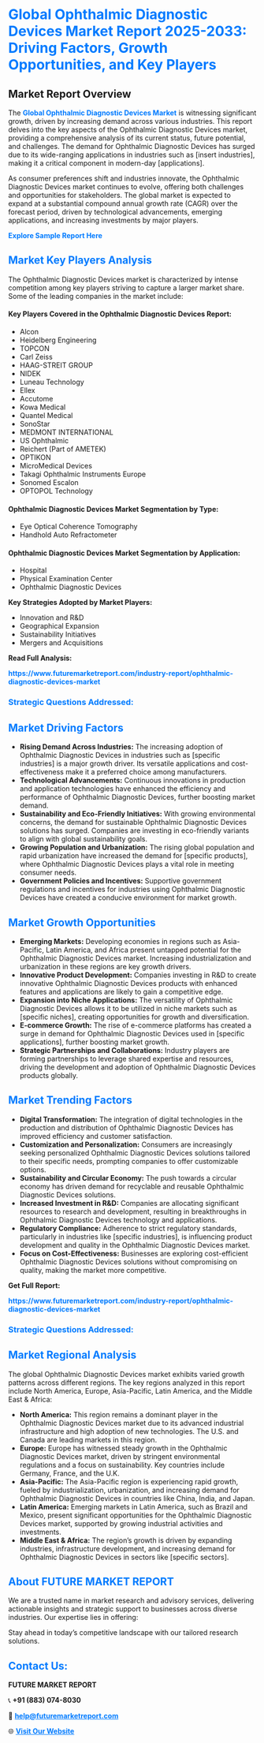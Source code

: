 <h1 style="color: #007BFF;">Global Ophthalmic Diagnostic Devices Market Report 2025-2033: Driving Factors, Growth Opportunities, and Key Players</h1>

<section id="overview">
<h2>Market Report Overview</h2>
<p>The <a href="https://www.futuremarketreport.com/industry-report/ophthalmic-diagnostic-devices-market" style="color: #007BFF; text-decoration: none;"><strong>Global Ophthalmic Diagnostic Devices Market</strong></a> is witnessing significant growth, driven by increasing demand across various industries. This report delves into the key aspects of the Ophthalmic Diagnostic Devices market, providing a comprehensive analysis of its current status, future potential, and challenges. The demand for Ophthalmic Diagnostic Devices has surged due to its wide-ranging applications in industries such as [insert industries], making it a critical component in modern-day [applications].</p>
<p>As consumer preferences shift and industries innovate, the Ophthalmic Diagnostic Devices market continues to evolve, offering both challenges and opportunities for stakeholders. The global market is expected to expand at a substantial compound annual growth rate (CAGR) over the forecast period, driven by technological advancements, emerging applications, and increasing investments by major players.</p>
</section>

<section id="overview">
<p><a href="https://www.futuremarketreport.com/request-sample/reportId=124491" style="color: #007BFF; text-decoration: none;"><strong>Explore Sample Report Here</strong></a></p>
</section>

<section id="key-players">
<h2 style="color: #007BFF;">Market Key Players Analysis</h2>
<p>The Ophthalmic Diagnostic Devices market is characterized by intense competition among key players striving to capture a larger market share. Some of the leading companies in the market include:</p>
<h4>Key Players Covered in the Ophthalmic Diagnostic Devices Report:</h4>
<ul><li>Alcon</li><li>Heidelberg Engineering</li><li>TOPCON</li><li>Carl Zeiss</li><li>HAAG-STREIT GROUP</li><li>NIDEK</li><li>Luneau Technology</li><li>Ellex</li><li>Accutome</li><li>Kowa Medical</li><li>Quantel Medical</li><li>SonoStar</li><li>MEDMONT INTERNATIONAL</li><li>US Ophthalmic</li><li>Reichert (Part of AMETEK)</li><li>OPTIKON</li><li>MicroMedical Devices</li><li>Takagi Ophthalmic Instruments Europe</li><li>Sonomed Escalon</li><li>OPTOPOL Technology</li></ul>
<h4>Ophthalmic Diagnostic Devices Market Segmentation by Type:</h4>
<ul><li>Eye Optical Coherence Tomography</li><li>Handhold Auto Refractometer</li></ul>

<h4>Ophthalmic Diagnostic Devices Market Segmentation by Application:</h4>
<ul><li>Hospital</li><li>Physical Examination Center</li><li>Ophthalmic Diagnostic Devices</li></ul>
<p><strong>Key Strategies Adopted by Market Players:</strong></p>
<ul>
<li>Innovation and R&D</li>
<li>Geographical Expansion</li>
<li>Sustainability Initiatives</li>
<li>Mergers and Acquisitions</li>
</ul>
</section>

<section>
<p><strong>Read Full Analysis: </strong></p><a href="https://www.futuremarketreport.com/industry-report/ophthalmic-diagnostic-devices-market" style="color: #007BFF; text-decoration: none;"><strong>https://www.futuremarketreport.com/industry-report/ophthalmic-diagnostic-devices-market</strong></a>
<h3 style="color: #007BFF;">Strategic Questions Addressed:</h3>
</section>

<section id="driving-factors">
<h2 style="color: #007BFF;">Market Driving Factors</h2>
<ul>
<li><strong>Rising Demand Across Industries:</strong> The increasing adoption of Ophthalmic Diagnostic Devices in industries such as [specific industries] is a major growth driver. Its versatile applications and cost-effectiveness make it a preferred choice among manufacturers.</li>
<li><strong>Technological Advancements:</strong> Continuous innovations in production and application technologies have enhanced the efficiency and performance of Ophthalmic Diagnostic Devices, further boosting market demand.</li>
<li><strong>Sustainability and Eco-Friendly Initiatives:</strong> With growing environmental concerns, the demand for sustainable Ophthalmic Diagnostic Devices solutions has surged. Companies are investing in eco-friendly variants to align with global sustainability goals.</li>
<li><strong>Growing Population and Urbanization:</strong> The rising global population and rapid urbanization have increased the demand for [specific products], where Ophthalmic Diagnostic Devices plays a vital role in meeting consumer needs.</li>
<li><strong>Government Policies and Incentives:</strong> Supportive government regulations and incentives for industries using Ophthalmic Diagnostic Devices have created a conducive environment for market growth.</li>
</ul>
</section>

<section id="growth-opportunities">
<h2 style="color: #007BFF;">Market Growth Opportunities</h2>
<ul>
<li><strong>Emerging Markets:</strong> Developing economies in regions such as Asia-Pacific, Latin America, and Africa present untapped potential for the Ophthalmic Diagnostic Devices market. Increasing industrialization and urbanization in these regions are key growth drivers.</li>
<li><strong>Innovative Product Development:</strong> Companies investing in R&D to create innovative Ophthalmic Diagnostic Devices products with enhanced features and applications are likely to gain a competitive edge.</li>
<li><strong>Expansion into Niche Applications:</strong> The versatility of Ophthalmic Diagnostic Devices allows it to be utilized in niche markets such as [specific niches], creating opportunities for growth and diversification.</li>
<li><strong>E-commerce Growth:</strong> The rise of e-commerce platforms has created a surge in demand for Ophthalmic Diagnostic Devices used in [specific applications], further boosting market growth.</li>
<li><strong>Strategic Partnerships and Collaborations:</strong> Industry players are forming partnerships to leverage shared expertise and resources, driving the development and adoption of Ophthalmic Diagnostic Devices products globally.</li>
</ul>
</section>

<section id="trending-factors">
<h2 style="color: #007BFF;">Market Trending Factors</h2>
<ul>
<li><strong>Digital Transformation:</strong> The integration of digital technologies in the production and distribution of Ophthalmic Diagnostic Devices has improved efficiency and customer satisfaction.</li>
<li><strong>Customization and Personalization:</strong> Consumers are increasingly seeking personalized Ophthalmic Diagnostic Devices solutions tailored to their specific needs, prompting companies to offer customizable options.</li>
<li><strong>Sustainability and Circular Economy:</strong> The push towards a circular economy has driven demand for recyclable and reusable Ophthalmic Diagnostic Devices solutions.</li>
<li><strong>Increased Investment in R&D:</strong> Companies are allocating significant resources to research and development, resulting in breakthroughs in Ophthalmic Diagnostic Devices technology and applications.</li>
<li><strong>Regulatory Compliance:</strong> Adherence to strict regulatory standards, particularly in industries like [specific industries], is influencing product development and quality in the Ophthalmic Diagnostic Devices market.</li>
<li><strong>Focus on Cost-Effectiveness:</strong> Businesses are exploring cost-efficient Ophthalmic Diagnostic Devices solutions without compromising on quality, making the market more competitive.</li>
</ul>
</section>

<section>
<p><strong>Get Full Report: </strong></p><a href="https://www.futuremarketreport.com/industry-report/ophthalmic-diagnostic-devices-market" style="color: #007BFF; text-decoration: none;"><strong>https://www.futuremarketreport.com/industry-report/ophthalmic-diagnostic-devices-market</strong></a>
<h3 style="color: #007BFF;">Strategic Questions Addressed:</h3>
</section>


<section id="regional-analysis">
<h2 style="color: #007BFF;">Market Regional Analysis</h2>
<p>The global Ophthalmic Diagnostic Devices market exhibits varied growth patterns across different regions. The key regions analyzed in this report include North America, Europe, Asia-Pacific, Latin America, and the Middle East & Africa:</p>
<ul>
<li><strong>North America:</strong> This region remains a dominant player in the Ophthalmic Diagnostic Devices market due to its advanced industrial infrastructure and high adoption of new technologies. The U.S. and Canada are leading markets in this region.</li>
<li><strong>Europe:</strong> Europe has witnessed steady growth in the Ophthalmic Diagnostic Devices market, driven by stringent environmental regulations and a focus on sustainability. Key countries include Germany, France, and the U.K.</li>
<li><strong>Asia-Pacific:</strong> The Asia-Pacific region is experiencing rapid growth, fueled by industrialization, urbanization, and increasing demand for Ophthalmic Diagnostic Devices in countries like China, India, and Japan.</li>
<li><strong>Latin America:</strong> Emerging markets in Latin America, such as Brazil and Mexico, present significant opportunities for the Ophthalmic Diagnostic Devices market, supported by growing industrial activities and investments.</li>
<li><strong>Middle East & Africa:</strong> The region’s growth is driven by expanding industries, infrastructure development, and increasing demand for Ophthalmic Diagnostic Devices in sectors like [specific sectors].</li>
</ul>
</section>

<footer>
<h2 style="color: #007BFF;">About FUTURE MARKET REPORT</h2>
<p>We are a trusted name in market research and advisory services, delivering actionable insights and strategic support to businesses across diverse industries. Our expertise lies in offering:</p>

<p>Stay ahead in today’s competitive landscape with our tailored research solutions.</p>

<h2 style="color: #007BFF;">Contact Us:</h2>
<p><strong>FUTURE MARKET REPORT</strong></p>
<p>📞 <strong>+91 (883) 074-8030</strong></p>
<p>📧 <strong><a href="mailto:help@futuremarketreport.com" style="color: #007BFF;">help@futuremarketreport.com</a></strong></p>
<p>🌐 <strong><a href="https://www.futuremarketreport.com/" style="color: #007BFF;">Visit Our Website</a></strong></p>
</footer>